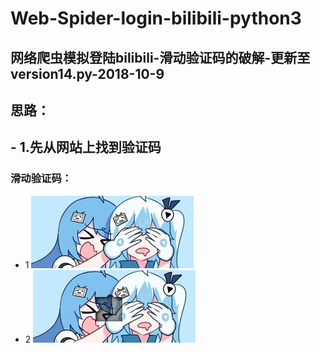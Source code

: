 # Web-Spider-login-bilibili-python3
## 网络爬虫模拟登陆bilibili-滑动验证码的破解-更新至version14.py-2018-10-9
## 思路：
## - 1.先从网站上找到验证码
### 滑动验证码：
- 1
![](fullbg.jpg)
- 2
![](gapbg.jpg)

